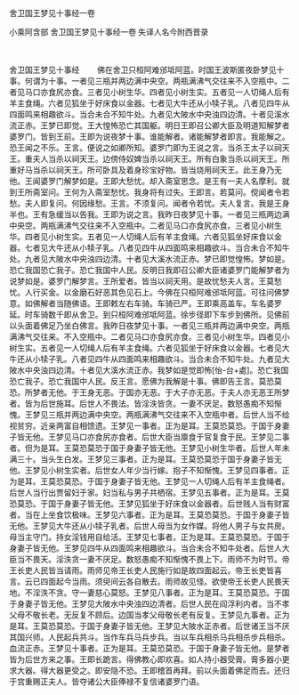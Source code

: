 舍卫国王梦见十事经一卷


小乘阿含部
舍卫国王梦见十事经一卷
失译人名今附西晋录


　　

舍卫国王梦见十事经
　　佛在舍卫只桓阿难邠坻阿蓝。时国王波斯匿夜卧梦见十事。何谓为十事。一者见三瓶并两边满中央空。两瓶满沸气交往来不入空瓶中。二者见马口亦食尻亦食。三者见小树生华。四者见小树生实。五者见一人切绳人后有羊主食绳。六者见狐坐于好床食以金器。七者见大牛还从小犊子乳。八者见四牛从四面鸣来相趣欲斗。当合未合不知牛处。九者见大陂水中央浊四边清。十者见溪水流正赤。王梦已即觉。王大惶怖恐亡其国躯。明日王即召公卿大臣及明道知解梦者婆罗门。皆到王前。王即为说夜梦十事。谁能解者。诸能解梦者即言。我能解之。恐王闻之不乐。王言。便说之如卿所知。婆罗门即为王说之言。当杀王太子以祠天王。重夫人当杀以祠天王。边傍侍奴婢当杀以祠天王。所有白象当杀以祠天王。所重好马当杀以祠天王。所可卧具及着身珍宝好物。皆当烧用祠天王。此王身乃无他。王闻婆罗门解梦如是。王即大愁忧。却入斋室思念。是王有一夫人名摩利。就到王所斋室问。王何为入斋室愁忧。我身将有过失。王即言。若莫问。傥闻者令若愁。夫人即复问。何因缘愁。王言。不须复问。闻者令若忧。夫人复言。我是王身半也。王有急缓当以告我。王即为说之言。我昨日夜梦见十事。一者见三瓶两边满中央空。两瓶满沸气交往来不入空瓶中。二者见马口亦食尻亦食。三者见小树生华。四者见小树生实。五者见一人切绳人后有羊主食绳。六者见狐坐好床食以金器。七者见大牛还从小犊子乳。八者见四牛从四面鸣来相趣欲斗。当合未合不知牛处。九者见大陂水中央浊四边清。十者见大溪水流正赤。梦已即觉惶怖。梦如是。恐亡我国恐亡我子。恐亡我国中人民。反明日我即召公卿大臣诸婆罗门能解梦者为说梦如是。婆罗门解梦言。王所爱者。皆当以祠天用。是故忧愁夫人言。王莫愁忧。人行买金。以金磨石好恶其色见石上。今佛在只桓阿难邠坻阿蓝。可往问佛梦意。如佛解者当随佛语。王即敕左右车骑。车骑已严。王即乘高盖车。车名婆罗延。时车骑数千即从舍卫。到只桓阿难邠坻阿蓝。徐步径即下车步到佛所。见佛前以头面着佛足乃坐白佛言。我昨日夜梦见十事。一者见三瓶并两边满中央空。两瓶满沸气交往来。不入空瓶中。二者见马口亦食尻亦食。三者见小树生华。四者见小树生实。五者见一人切绳人后有羊主食绳。六者见狐坐于好床食以金器。七者见大牛还从小犊子乳。八者见四牛从四面鸣来相趣欲斗。当合未合不知牛处。九者见大陂水中央浊四边清。十者见大溪水流正赤。我梦如是觉即怖[怡-台+處]。恐亡我国恐亡我子。恐亡我国中人民。反王言。愿佛为我解是十事。佛即告王言。莫恐莫恐。所梦者无他。于王身无恶。于国亦无恶。于大子亦无恶。于夫人亦无恶王所梦者。皆为后世施耳。后世人不畏法。皆淫泆皆贪。一妻不厌足。数怒愚痴不知惭愧。王梦见三瓶并两边满中央空。两瓶满沸气交往来不入空瓶中者。后世人当不给视贫穷。近亲两富自相馈遗。王梦见一事者。正为是耳。王莫恐莫恐。于国于身妻子皆无他。王梦见马口亦食尻亦食者。后世大臣当廪食于官复食于民。王梦见二事者。但为是耳。王莫恐莫恐于国于身妻子皆无他。王梦见小树生华者。后世人年未满三十。当头生白发。王梦见三事者。正为是耳。王莫恐莫恐于国于身妻子皆无他。王梦见小树生实者。后世女人年少当行嫁。抱子不知惭愧。王梦见四事者。正为是耳。王莫恐莫恐。于国于身妻子皆无他。王梦见一人切绳人后有羊主食绳者。后世人当行出贾留妇于家。妇当私与男子共栖宿。王梦见五事者。正为是耳。王莫恐莫恐。于国于身妻子皆无他。王梦见狐坐于好床食以金器者。后世贱人当有财富者。当在上坐食饮极味。王梦见六事者。正为是耳。王莫恐莫恐。于国于身妻子皆无他。王梦见大牛还从小犊子乳者。后世人母当为女作媒。将他人男子与女共房。母当主守门。持女淫钱用自给活。王梦见七事者。正为是耳。王莫恐莫恐。于国于身妻子皆无他。王梦见四牛从四面鸣来相趣欲斗。当合未合不知牛处者。后世人大臣当不畏天。淫泆贪一妻不厌足。数怒愚痴不知惭愧不畏上下。雨师不为时节。帝王长吏人民皆当请雨。雨师见帝王长吏人民施行如是故四面起云。帝王长吏皆喜言。云已四面起今当雨。须臾间云各自散去。雨师故见怪。欲使帝王长吏人民畏天地。不淫泆不贪。守一妻慈心莫怒。王梦见八事者。正为是耳。王莫恐莫恐。于国于身妻子皆无他。王梦见大陂水中央浊四边清者。后世人民在阎浮利内者。当不孝父母不敬长老。无反复不顾后。边国当孝父母敬长老有反复。王梦见九事者。正为是耳。王莫恐莫恐。于国于身妻子皆无他。王梦见大陂水正赤者。后世诸王当不厌其国兴师。人民起兵共斗。当作车兵马兵步兵。当以车兵相杀马兵相杀步兵相杀。血流正赤。王梦见十事者。正为是耳。王莫恐莫恐。于国于身妻子皆无他。是梦者皆为后世方来之事。王即长跪言。得佛教心即欢喜。如人持小器受膏。膏多器小更求大器。得大器更受之。即安隐不恐。王即稽首再拜。前以头面着佛足而去。还归于宫重赐正夫人。皆夺诸公大臣俸禄不复信诸婆罗门语。

